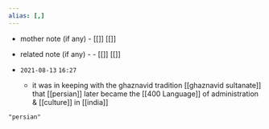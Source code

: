 ```yaml
---
alias: [,]
---
```

- mother note (if any)
		- [[]] [[]]
- related note (if any) -
		- [[]] [[]]


- `2021-08-13`  `16:27`
	- it was in keeping with the ghaznavid tradition [[ghaznavid sultanate]] that [[persian]] later became the [[400 Language]] of administration & [[culture]] in [[india]]

```query
"persian"
```
